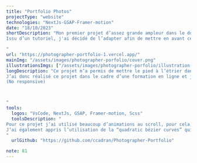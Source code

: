 ```yaml
---
title: "Portfolio Photos"
projectType: "website"
technologies: "NextJs-GSAP-Framer-motion"
date: "18/10/2023"
shortDescription: "Mon premier projet d’assez grande ampleur dans le domaine du creative development !
Issu d’un tutoriel, j'ai décidé de l’adapter afin de mettre en avant certaines de mes photos.

"
url: "https://photographer-portfolio-1.vercel.app/"
mainImg: "/assets/images/photographer-porfolio/cover.png"
illustrationsImgs: ["/assets/images/photographer-porfolio/illustration-1.mp4", "/assets/images/photographer-porfolio/illustration-2.mp4","/assets/images/photographer-porfolio/illustration-3.mp4","/assets/images/photographer-porfolio/illustration-4.mp4","/assets/images/photographer-porfolio/illustration-5.mp4"]
longDescription: "Ce projet m’a permis de mettre le pied à l’étrier dans le domaine du creative coding, j’ai en effet pu apprendre les bases de deux librairies très importantes dans ce domaine, GSAP et Framer-Motion.
J’ai donc réalisé ce projet dans le cadre d’une formation en ligne et je l’ai ensuite adapté pour y disposer plusieurs de mes photos.
(No responsive)



"
tools:
  logos: "VsCode, NextJs, GSAP, Framer-motion, Scss"
  toolsDescription: "
Pour ce projet j’ai utilisé beaucoup d’animations au scroll, pour cela, j'ai donc utilisé “ScrollTrigger” de GSAP pour les lancer, et ensuite pour le détail de l’animation, j'ai majoritairement utilisé framer-motion. 
J’ai également appris l’utilisation de la “quadratic bézier curves” qui permet de dessiner des svg. C’est avec cela que j’ai réalisé mon loader avec un dessin initial et ensuite un autre dessin vers lequel on va transitionner et qui va donner cet effet.
"
  urlGithub: "https://github.com/ccadran/Photographer-Portfolio"

note: 81
---
```

